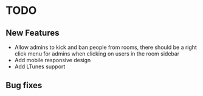 # TODO

## New Features
- Allow admins to kick and ban people from rooms, there should be a right click menu for admins when clicking on users in the room sidebar
- Add mobile responsive design
- Add LTunes support

## Bug fixes

